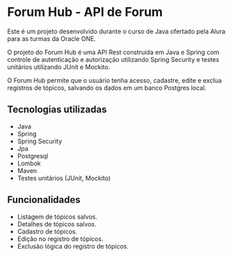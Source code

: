 # Forum Hub - API de Forum

Este é um projeto desenvolvido durante o curso de Java ofertado pela Alura para as turmas da Oracle ONE.

O projeto do Forum Hub é uma API Rest construída em Java e Spring com controle de autenticação e autorização utilizando Spring Security e testes unitários utilizando JUnit e Mockito.

O Forum Hub permite que o usuário tenha acesso, cadastre, edite e exclua registros de tópicos, salvando os dados em um banco Postgres local.


## Tecnologias utilizadas
- Java
- Spring
- Spring Security
- Jpa
- Postgresql
- Lombok
- Maven
- Testes unitários (JUnit, Mockito)


## Funcionalidades
- Listagem de tópicos salvos.
- Detalhes de tópicos salvos.
- Cadastro  de tópicos.
- Edição no registro de tópicos.
- Exclusão lógica do registro de tópicos.
